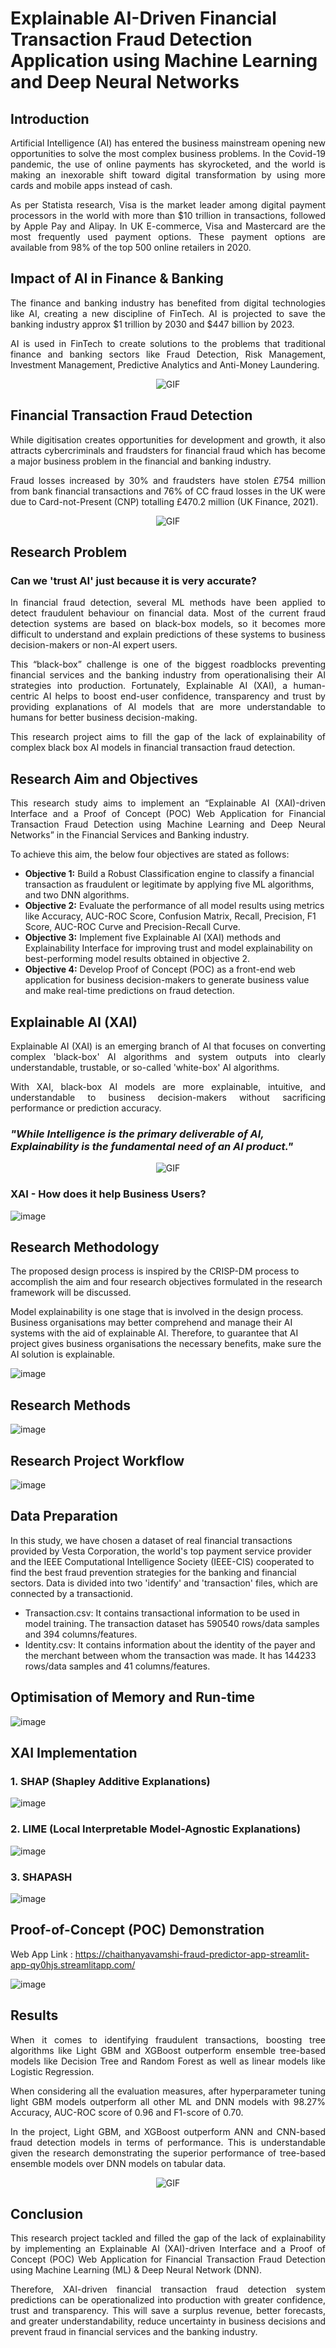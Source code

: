 # Explainable AI-Driven Financial Transaction Fraud Detection Application using Machine Learning and Deep Neural Networks

## Introduction

<p align = 'justify' > Artificial Intelligence (AI) has entered the business mainstream opening new opportunities to solve the most complex business problems. In the Covid-19 pandemic, the use of online payments has skyrocketed, and the world is making an inexorable shift toward digital transformation by using more cards and mobile apps instead of cash. </p>

<p align = 'justify' > As per Statista research, Visa is the market leader among digital payment processors in the world with more than $10 trillion in transactions, followed by Apple Pay and Alipay. In UK E-commerce, Visa and Mastercard are the most frequently used payment options. These payment options are available from 98% of the top 500 online retailers in 2020. </p>

## Impact of AI in Finance & Banking

<p align = 'justify' >The finance and banking industry has benefited from digital technologies like AI, creating a new discipline of FinTech. AI is projected to save the banking industry approx $1 trillion by 2030 and $447 billion by 2023. </p>

<p align = 'justify' >AI is used in FinTech to create solutions to the problems that traditional finance and banking sectors like Fraud Detection, Risk Management, Investment Management, Predictive Analytics and Anti-Money Laundering. </p>

<p align="center" width="100%">
<img alt="GIF" src="https://user-images.githubusercontent.com/31254745/191377492-9b827999-aba9-4dc7-8adf-fdb1b6c8fb19.png">
</p>

## Financial Transaction Fraud Detection

<p align = 'justify' >While digitisation creates opportunities for development and growth, it also attracts cybercriminals and fraudsters for financial fraud which has become a major business problem in the financial and banking industry. </p>

<p align = 'justify' >Fraud losses increased by 30% and fraudsters have stolen £754 million from bank financial transactions and 76% of CC fraud losses in the UK were due to Card-not-Present (CNP) totalling £470.2 million (UK Finance, 2021).</p>
<p align="center" width="100%">
<img alt="GIF" src="https://user-images.githubusercontent.com/31254745/191378636-97f1fe09-018e-4be3-a025-4a2330ded381.png">
</p>

## Research Problem

### Can we 'trust AI' just because it is very accurate?

<p align = 'justify' > In financial fraud detection, several ML methods have been applied to detect fraudulent behaviour on financial data. Most of the current fraud detection systems are based on black-box models, so it becomes more difficult to understand and explain predictions of these systems to business decision-makers or non-AI expert users.</p>

<p align = 'justify' > This “black-box” challenge is one of the biggest roadblocks preventing financial services and the banking industry from operationalising their AI strategies into production. Fortunately, Explainable AI (XAI), a human-centric AI helps to boost end-user confidence, transparency and trust by providing explanations of AI models that are more understandable to humans for better business decision-making.</p>

<p align = 'justify' >This research project aims to fill the gap of the lack of explainability of complex black box AI models in financial transaction fraud detection.</p> 

## Research Aim and Objectives

<p align = 'justify' >This research study aims to implement an “Explainable AI (XAI)-driven Interface and a Proof of Concept (POC) Web Application for Financial Transaction Fraud Detection using Machine Learning and Deep Neural Networks” in the Financial Services and Banking industry. </p>

To achieve this aim, the below four objectives are stated as follows:

- **Objective 1:** Build a Robust Classification engine to classify a financial transaction as fraudulent or legitimate by applying five ML algorithms, and two DNN algorithms.
- **Objective 2:** Evaluate the performance of all model results using metrics like Accuracy, AUC-ROC Score, Confusion Matrix, Recall, Precision, F1 Score, AUC-ROC Curve and Precision-Recall Curve.
- **Objective 3:** Implement five Explainable AI (XAI) methods and Explainability Interface for improving trust and model explainability on best-performing model results obtained in objective 2.
- **Objective 4:** Develop Proof of Concept (POC) as a front-end web application for business decision-makers to generate business value and make real-time predictions on fraud detection.

## Explainable AI (XAI)

<p align = 'justify' > Explainable AI (XAI) is an emerging branch of AI that focuses on converting complex 'black-box' AI algorithms and system outputs into clearly understandable, trustable, or so-called 'white-box' AI algorithms.</p>

<p align = 'justify' >With XAI, black-box AI models are more explainable, intuitive, and understandable to business decision-makers without sacrificing performance or prediction accuracy.</p>

### *"While Intelligence is the primary deliverable of AI, Explainability is the fundamental need of an AI product."*

<p align="center" width="100%">
<img alt="GIF" src="https://user-images.githubusercontent.com/31254745/191379681-85254992-1c9a-4e3d-b944-f5d6ddb24152.png">
</p>

### XAI - How does it help Business Users?

![image](https://user-images.githubusercontent.com/31254745/191379930-2ee1c7b2-10ec-430a-afa9-90185dcfa653.png)

## Research Methodology

The proposed design process is inspired by the CRISP-DM process to accomplish the aim and four research objectives formulated in the research framework will be discussed. 

Model explainability is one stage that is involved in the design process.  Business organisations may better comprehend and manage their AI systems with the aid of explainable AI. Therefore, to guarantee that AI project gives business organisations the necessary benefits, make sure the AI solution is explainable. 

![image](https://user-images.githubusercontent.com/31254745/191380128-8a619a02-4378-44b7-9f99-ece284aca6f0.png)

## Research Methods

![image](https://user-images.githubusercontent.com/31254745/191380294-b1b94541-f855-4f1a-8c7f-beffef920300.png)

## Research Project Workflow

![image](https://user-images.githubusercontent.com/31254745/191380390-6b88bcab-93e5-4cb3-af34-86e2712f2a6a.png)

## Data Preparation

In this study, we have chosen a dataset of real financial transactions provided by Vesta Corporation, the world's top payment service provider and the IEEE Computational Intelligence Society (IEEE-CIS) cooperated to find the best fraud prevention strategies for the banking and financial sectors. Data is divided into two 'identify' and 'transaction' files, which are connected by a transactionid.

- Transaction.csv: It contains transactional information to be used in model training. The transaction dataset has 590540 rows/data samples and 394 columns/features. 
- Identity.csv: It contains information about the identity of the payer and the merchant between whom the transaction was made. It has 144233 rows/data samples and 41 columns/features.

## Optimisation of Memory and Run-time

![image](https://user-images.githubusercontent.com/31254745/191380568-4aaf7d6a-8e4c-4384-adcc-80ff5e08fe17.png)

## XAI Implementation

### 1. SHAP (Shapley Additive Explanations)

![image](https://user-images.githubusercontent.com/31254745/191380674-eada5c89-a0bc-462a-8307-07cc07974653.png)

###  2. LIME (Local Interpretable Model-Agnostic Explanations)

![image](https://user-images.githubusercontent.com/31254745/191380832-c0859780-c24a-45e0-9829-5a6518cdb8dd.png)

### 3. SHAPASH

![image](https://user-images.githubusercontent.com/31254745/191380886-e65c89d6-0e0c-4105-8b2b-daeeb2d405dd.png)

## Proof-of-Concept (POC) Demonstration

Web App Link : https://chaithanyavamshi-fraud-predictor-app-streamlit-app-qy0hjs.streamlitapp.com/

![image](https://user-images.githubusercontent.com/31254745/191382290-cee8113d-0c7d-407d-b1b0-fa7c628cf780.png)

## Results

<p align = 'justify' >When it comes to identifying fraudulent transactions, boosting tree algorithms like Light GBM and XGBoost outperform ensemble tree-based models like Decision Tree and Random Forest as well as linear models like Logistic Regression.</p>

<p align = 'justify' >When considering all the evaluation measures, after hyperparameter tuning light GBM models outperform all other ML and DNN models with 98.27% Accuracy, AUC-ROC score of 0.96 and F1-score of 0.70.</p>

<p align = 'justify' >In the project, Light GBM, and XGBoost outperform ANN and CNN-based fraud detection models in terms of performance. This is understandable given the research demonstrating the superior performance of tree-based ensemble models over DNN models on tabular data.</p>

<p align="center" width="100%">
<img alt="GIF" src="https://user-images.githubusercontent.com/31254745/191382637-26c54d01-a548-46a9-868b-051dff5ab4a7.png">
</p>

## Conclusion 

<p align = 'justify' >This research project tackled and filled the gap of the lack of explainability by implementing an Explainable AI (XAI)-driven Interface and a Proof of Concept (POC) Web Application for Financial Transaction Fraud Detection using Machine Learning (ML) & Deep Neural Network (DNN).</p>

<p align = 'justify' >Therefore, XAI-driven financial transaction fraud detection system predictions can be operationalized into production with greater confidence, trust and transparency. This will save a surplus revenue, better forecasts, and greater understandability, reduce uncertainty in business decisions and prevent fraud in financial services and the banking industry.</p>











